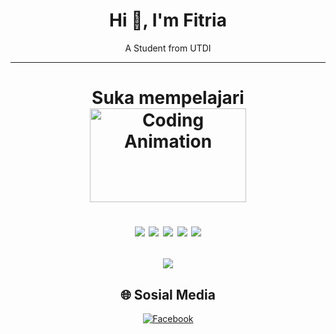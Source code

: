 <!-- <img src="banner_github.png" alt="GitHub Banner" width="100%" /> -->
<h1 align="center"> Hi 👋, I'm Fitria </h1> 

<p align="center"> A Student from UTDI </p>

<hr></hr>

<!-- Mmpelajari -->
<h1 align="center"> 
 Suka mempelajari <br>
 <img src="https://media.giphy.com/media/qgQUggAC3Pfv687qPC/giphy.gif" height="150" width="250" alt="Coding Animation">
 <p align="center">
  <img src="https://img.shields.io/badge/python-3670A0?style=for-the-badge&logo=python&logoColor=ffdd54">
  <img src="https://img.shields.io/badge/git-%23F05033.svg?style=for-the-badge&logo=git&logoColor=white">
  <img src="https://img.shields.io/badge/github-%23121011.svg?style=for-the-badge&logo=github&logoColor=white">
  <img src="https://img.shields.io/badge/Java-007396?style=for-the-badge&logo=java&logoColor=white">
  <img src="https://img.shields.io/badge/github%20actions-%232671E5.svg?style=for-the-badge&logo=githubactions&logoColor=white">
</p>
</h1>

<p align="center">
 <img src="https://github-readme-stats.vercel.app/api/top-langs/?username=Fitria2106&theme=blue_navy&hide_border=false&include_all_commits=false&count_private=false&layout=compact">
</p>

<!-- Sosial Media -->

<h2 align="center"> 🌐 Sosial Media </h2>
<p align="center">
  
  <a href="https://www.facebook.com/profile.php?id=61575920580623" target="_blank">
    <img src="https://img.shields.io/badge/Facebook-%231877F2.svg?logo=Facebook&logoColor=white" alt="Facebook">
  </a>
</p>

 <!--<p>
  <img align="center" src="https://github-readme-streak-stats.herokuapp.com/?user=fransis96&" alt="fransis96" />
 <img align="left" src="https://github-readme-stats.vercel.app/api/top-langs?username=fransis96&show_icons=true&locale=en&layout=compact" alt="fransis96" />
 </p> -->
